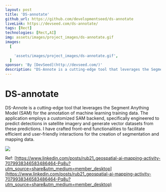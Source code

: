 ```yaml
---
layout: post
title: 'DS-annotate'
github_url: https://github.com/developmentseed/ds-annotate
liveLink: https://devseed.com/ds-annotate/
tags: [Rect]
technologies: [Rect,AI]
img: assets/images/project_images/ds-annotate.gif
images:
  [
    
    'assets/images/project_images/ds-annotate.gif',
  ]
sponsor: 'By [DevSeed](http://devseed.com/)'
description: "DS-Annote is a cutting-edge tool that leverages the Segment Anything Model (SAM) for the annotation of machine learning training."
---
```


# DS-annotate

DS-Annote is a cutting-edge tool that leverages the Segment Anything Model (SAM) for the annotation of machine learning training data. The application employs a customized SAM backend, specifically engineered to predict detections in satellite imagery and generate vector datasets from these predictions. I have crafted front-end functionalities to facilitate efficient and user-friendly interactions for the creation of segmentation and mapping data.

![](/assets/images/project_images/ds-annotate.gif)

Ref: [https://www.linkedin.com/posts/rub21_geospatial-ai-mapping-activity-7079938346583486464-Pq8u?utm_source=share&utm_medium=member_desktop](https://www.linkedin.com/posts/rub21_geospatial-ai-mapping-activity-7079938346583486464-Pq8u?utm_source=share&utm_medium=member_desktop)


